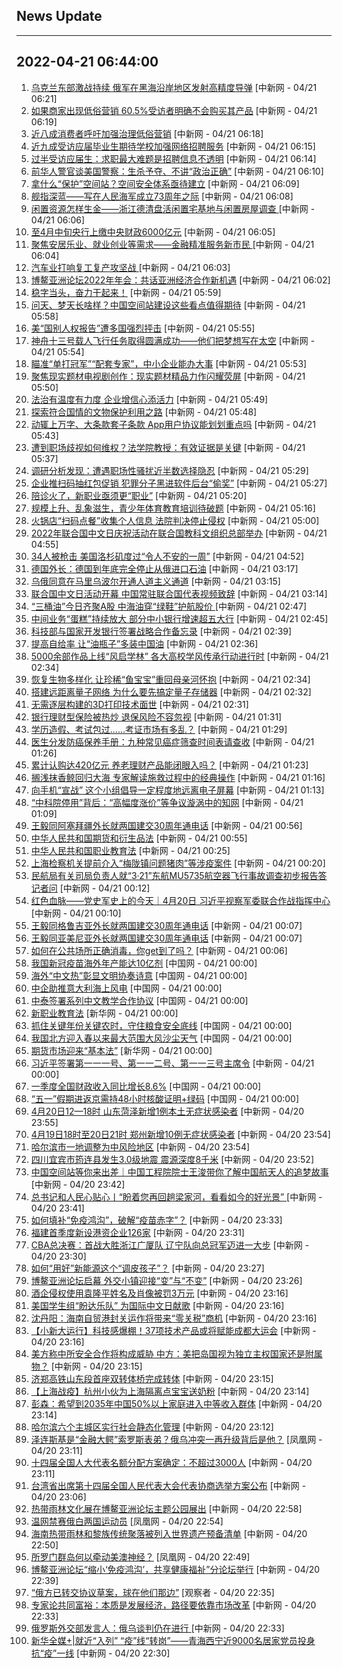 ## News Update
---
2022-04-21 06:44:00
---
1. <a target="_blank" href="http://www.chinanews.com//gj/2022/04-21/9734847.shtml">乌克兰东部激战持续 俄军在黑海沿岸地区发射高精度导弹</a> [中新网 - 04/21 06:21]
2. <a target="_blank" href="http://www.chinanews.com//cj/2022/04-21/9734846.shtml">如果商家出现低俗营销 60.5%受访者明确不会购买其产品</a> [中新网 - 04/21 06:19]
3. <a target="_blank" href="http://www.chinanews.com//cj/2022/04-21/9734845.shtml">近八成消费者呼吁加强治理低俗营销</a> [中新网 - 04/21 06:18]
4. <a target="_blank" href="http://www.chinanews.com//sh/2022/04-21/9734844.shtml">近九成受访应届毕业生期待学校加强网络招聘服务</a> [中新网 - 04/21 06:15]
5. <a target="_blank" href="http://www.chinanews.com//sh/2022/04-21/9734843.shtml">过半受访应届生：求职最大难题是招聘信息不透明</a> [中新网 - 04/21 06:14]
6. <a target="_blank" href="http://www.chinanews.com//gj/2022/04-21/9734842.shtml">前华人警官谈美国警察：生杀予夺、不讲“政治正确”</a> [中新网 - 04/21 06:10]
7. <a target="_blank" href="http://www.chinanews.com//gj/2022/04-21/9734840.shtml">拿什么“保护”空间站？空间安全体系亟待建立</a> [中新网 - 04/21 06:09]
8. <a target="_blank" href="http://www.chinanews.com//mil/2022/04-21/9734841.shtml">舰指深蓝——写在人民海军成立73周年之际</a> [中新网 - 04/21 06:08]
9. <a target="_blank" href="http://www.chinanews.com//cj/2022/04-21/9734839.shtml">闲置资源怎样生金——浙江德清盘活闲置宅基地与闲置房屋调查 </a> [中新网 - 04/21 06:06]
10. <a target="_blank" href="http://www.chinanews.com//cj/2022/04-21/9734838.shtml">至4月中旬央行上缴中央财政6000亿元</a> [中新网 - 04/21 06:05]
11. <a target="_blank" href="http://www.chinanews.com//cj/2022/04-21/9734837.shtml">聚焦安居乐业、就业创业等需求——金融精准服务新市民 </a> [中新网 - 04/21 06:04]
12. <a target="_blank" href="http://www.chinanews.com//cj/2022/04-21/9734836.shtml">汽车业打响复工复产攻坚战 </a> [中新网 - 04/21 06:03]
13. <a target="_blank" href="http://www.chinanews.com//cj/2022/04-21/9734835.shtml">博鳌亚洲论坛2022年年会：共话亚洲经济合作新机遇</a> [中新网 - 04/21 06:02]
14. <a target="_blank" href="http://www.chinanews.com//cj/2022/04-21/9734834.shtml">稳字当头，奋力干起来！</a> [中新网 - 04/21 05:59]
15. <a target="_blank" href="http://www.chinanews.com//gn/2022/04-21/9734833.shtml">问天、梦天长啥样？中国空间站建设这些看点值得期待</a> [中新网 - 04/21 05:58]
16. <a target="_blank" href="http://www.chinanews.com//gj/2022/04-21/9734832.shtml">美“国别人权报告”遭多国强烈抨击</a> [中新网 - 04/21 05:55]
17. <a target="_blank" href="http://www.chinanews.com//gn/2022/04-21/9734830.shtml">神舟十三号载人飞行任务取得圆满成功——他们把梦想写在太空</a> [中新网 - 04/21 05:54]
18. <a target="_blank" href="http://www.chinanews.com//cj/2022/04-21/9734831.shtml">瞄准“单打冠军”“配套专家”，中小企业能办大事</a> [中新网 - 04/21 05:53]
19. <a target="_blank" href="http://www.chinanews.com//yl/2022/04-21/9734829.shtml">聚焦现实题材电视剧创作：现实题材精品力作闪耀荧屏</a> [中新网 - 04/21 05:50]
20. <a target="_blank" href="http://www.chinanews.com//gn/2022/04-21/9734827.shtml">法治有温度有力度 企业增信心添活力</a> [中新网 - 04/21 05:49]
21. <a target="_blank" href="http://www.chinanews.com//cul/2022/04-21/9734828.shtml">探索符合国情的文物保护利用之路</a> [中新网 - 04/21 05:48]
22. <a target="_blank" href="http://www.chinanews.com//sh/2022/04-21/9734826.shtml">动辄上万字、大条款套子条款 App用户协议能划划重点吗</a> [中新网 - 04/21 05:43]
23. <a target="_blank" href="http://www.chinanews.com//sh/2022/04-21/9734825.shtml">遭到职场歧视如何维权？法学院教授：有效证据是关键</a> [中新网 - 04/21 05:37]
24. <a target="_blank" href="http://www.chinanews.com//sh/2022/04-21/9734824.shtml">调研分析发现：遭遇职场性骚扰近半数选择隐忍</a> [中新网 - 04/21 05:29]
25. <a target="_blank" href="http://www.chinanews.com//sh/2022/04-21/9734823.shtml">企业推扫码抽红包促销 犯罪分子黑进软件后台“偷奖”</a> [中新网 - 04/21 05:27]
26. <a target="_blank" href="http://www.chinanews.com//cj/2022/04-21/9734821.shtml">陪诊火了，新职业亟须更“职业”</a> [中新网 - 04/21 05:20]
27. <a target="_blank" href="http://www.chinanews.com//sh/2022/04-21/9734822.shtml">规模上升、乱象滋生，青少年体育教育培训待破题</a> [中新网 - 04/21 05:16]
28. <a target="_blank" href="http://www.chinanews.com//sh/2022/04-21/9734820.shtml">火锅店“扫码点餐”收集个人信息 法院判决停止侵权</a> [中新网 - 04/21 05:00]
29. <a target="_blank" href="http://www.chinanews.com//gj/2022/04-21/9734818.shtml">2022年联合国中文日庆祝活动在联合国教科文组织总部举办</a> [中新网 - 04/21 04:55]
30. <a target="_blank" href="http://www.chinanews.com//gj/2022/04-21/9734819.shtml">34人被枪击 美国洛杉矶度过“令人不安的一周”</a> [中新网 - 04/21 04:52]
31. <a target="_blank" href="http://www.chinanews.com//gj/2022/04-21/9734815.shtml">德国外长：德国到年底完全停止从俄进口石油</a> [中新网 - 04/21 03:17]
32. <a target="_blank" href="http://www.chinanews.com//gj/2022/04-21/9734781.shtml">乌俄同意在马里乌波尔开通人道主义通道</a> [中新网 - 04/21 03:15]
33. <a target="_blank" href="http://www.chinanews.com//gj/2022/04-21/9734780.shtml">联合国中文日活动开幕 中国常驻联合国代表视频致辞</a> [中新网 - 04/21 03:14]
34. <a target="_blank" href="http://www.chinanews.com//cj/2022/04-21/9734814.shtml">“三桶油”今日齐聚A股 中海油穿“绿鞋”护航股价 </a> [中新网 - 04/21 02:47]
35. <a target="_blank" href="http://www.chinanews.com//cj/2022/04-21/9734813.shtml">中间业务“蛋糕”持续放大 部分中小银行增速超五大行</a> [中新网 - 04/21 02:45]
36. <a target="_blank" href="http://www.chinanews.com//gn/2022/04-21/9734812.shtml">科技部与国家开发银行签署战略合作备忘录</a> [中新网 - 04/21 02:39]
37. <a target="_blank" href="http://www.chinanews.com//cj/2022/04-21/9734811.shtml">提高自给率 让“油瓶子”多装中国油</a> [中新网 - 04/21 02:36]
38. <a target="_blank" href="http://www.chinanews.com//gn/2022/04-21/9734809.shtml">5000余部作品上线“风启学林” 各大高校学风传承行动进行时</a> [中新网 - 04/21 02:34]
39. <a target="_blank" href="http://www.chinanews.com//sh/2022/04-21/9734810.shtml">恢复生物多样化 让珍稀“鱼宝宝”重回母亲河怀抱</a> [中新网 - 04/21 02:34]
40. <a target="_blank" href="http://www.chinanews.com//cj/2022/04-21/9734808.shtml">搭建远距离量子网络 为什么要先搞定量子存储器</a> [中新网 - 04/21 02:32]
41. <a target="_blank" href="http://www.chinanews.com//cj/2022/04-21/9734807.shtml">无需逐层构建的3D打印技术面世</a> [中新网 - 04/21 02:31]
42. <a target="_blank" href="http://www.chinanews.com//cj/2022/04-21/9734805.shtml">银行理财型保险被热炒 退保风险不容忽视</a> [中新网 - 04/21 01:31]
43. <a target="_blank" href="http://www.chinanews.com//cj/2022/04-21/9734804.shtml">学历造假、考试包过……考证市场有多乱？</a> [中新网 - 04/21 01:29]
44. <a target="_blank" href="http://www.chinanews.com//life/2022/04-21/9734803.shtml">医生分发防癌保养手册：九种常见癌症筛查时间表请查收</a> [中新网 - 04/21 01:26]
45. <a target="_blank" href="http://www.chinanews.com//cj/2022/04-21/9734802.shtml">累计认购达420亿元 养老理财产品能闭眼入吗？</a> [中新网 - 04/21 01:23]
46. <a target="_blank" href="http://www.chinanews.com//sh/2022/04-21/9734801.shtml">搁浅抹香鲸回归大海 专家解读施救过程中的经典操作</a> [中新网 - 04/21 01:16]
47. <a target="_blank" href="http://www.chinanews.com//sh/2022/04-21/9734800.shtml">向手机“宣战” 这个小组倡导一定程度地远离电子屏幕</a> [中新网 - 04/21 01:13]
48. <a target="_blank" href="http://www.chinanews.com//cj/2022/04-21/9734799.shtml">“中科院停用”背后：“高幅度涨价”等争议漩涡中的知网</a> [中新网 - 04/21 01:09]
49. <a target="_blank" href="http://www.chinanews.com//gn/2022/04-21/9734798.shtml">王毅同阿塞拜疆外长就两国建交30周年通电话</a> [中新网 - 04/21 00:56]
50. <a target="_blank" href="http://www.chinanews.com//gn/2022/04-21/9734797.shtml">中华人民共和国期货和衍生品法</a> [中新网 - 04/21 00:55]
51. <a target="_blank" href="http://www.chinanews.com//gn/2022/04-21/9734796.shtml">中华人民共和国职业教育法</a> [中新网 - 04/21 00:25]
52. <a target="_blank" href="http://www.chinanews.com//sh/2022/04-21/9734795.shtml">上海检察机关提前介入“梅陇镇问题猪肉”等涉疫案件</a> [中新网 - 04/21 00:20]
53. <a target="_blank" href="http://www.chinanews.com//gn/2022/04-21/9734794.shtml">民航局有关司局负责人就“3·21”东航MU5735航空器飞行事故调查初步报告答记者问</a> [中新网 - 04/21 00:12]
54. <a target="_blank" href="http://www.chinanews.com//gn/shipin/2022/04-21/news923765.shtml">红色血脉——党史军史上的今天｜4月20日 习近平视察军委联合作战指挥中心</a> [中新网 - 04/21 00:10]
55. <a target="_blank" href="http://www.chinanews.com//gn/2022/04-21/9734791.shtml">王毅同格鲁吉亚外长就两国建交30周年通电话</a> [中新网 - 04/21 00:07]
56. <a target="_blank" href="http://www.chinanews.com//gn/2022/04-21/9734792.shtml">王毅同亚美尼亚外长就两国建交30周年通电话</a> [中新网 - 04/21 00:07]
57. <a target="_blank" href="http://www.chinanews.com//sh/shipin/2022/04-21/news923764.shtml">如何在公共场所正确消毒，你get到了吗？</a> [中新网 - 04/21 00:06]
58. <a target="_blank" href="http://news.china.com.cn/2022-04/21/content_78176897.htm">我国新冠疫苗海外年产能达10亿剂</a> [中国网 - 04/21 00:00]
59. <a target="_blank" href="http://news.china.com.cn/2022-04/21/content_78176898.htm">海外“中文热”彰显文明协奏诗意</a> [中国网 - 04/21 00:00]
60. <a target="_blank" href="http://news.china.com.cn/2022-04/21/content_78176899.htm">中企助推意大利海上风电</a> [中国网 - 04/21 00:00]
61. <a target="_blank" href="http://news.china.com.cn/2022-04/21/content_78177125.htm">中泰签署系列中文教学合作协议</a> [中国网 - 04/21 00:00]
62. <a target="_blank" href="http://www.news.cn/politics/2022-04/21/c_1128579359.htm">新职业教育法</a> [新华网 - 04/21 00:00]
63. <a target="_blank" href="http://news.china.com.cn/2022-04/21/content_78176935.htm">抓住关键年份关键农时，守住粮食安全底线</a> [中国网 - 04/21 00:00]
64. <a target="_blank" href="http://news.china.com.cn/2022-04/21/content_78176907.htm">我国北方迎入春以来最大范围大风沙尘天气</a> [中国网 - 04/21 00:00]
65. <a target="_blank" href="http://www.news.cn/politics/2022-04/21/c_1128579386.htm">期货市场迎来“基本法”</a> [新华网 - 04/21 00:00]
66. <a target="_blank" href="http://www.chinanews.com//gn/shipin/2022/04-20/news923763.shtml">习近平签署第一一一号、第一一二号、第一一三号主席令</a> [中新网 - 04/21 00:00]
67. <a target="_blank" href="http://news.china.com.cn/2022-04/21/content_78176906.htm">一季度全国财政收入同比增长8.6%</a> [中国网 - 04/21 00:00]
68. <a target="_blank" href="http://news.china.com.cn/2022-04/21/content_78176905.htm">“五一”假期进返京需持48小时核酸证明+绿码</a> [中国网 - 04/21 00:00]
69. <a target="_blank" href="http://www.chinanews.com//sh/2022/04-20/9734788.shtml">4月20日12—18时 山东菏泽新增1例本土无症状感染者</a> [中新网 - 04/20 23:55]
70. <a target="_blank" href="http://www.chinanews.com//sh/2022/04-20/9734787.shtml">4月19日18时至20日21时 郑州新增10例无症状感染者</a> [中新网 - 04/20 23:54]
71. <a target="_blank" href="http://www.chinanews.com//sh/2022/04-20/9734786.shtml">哈尔滨市一地调整为中风险地区</a> [中新网 - 04/20 23:54]
72. <a target="_blank" href="http://www.chinanews.com//sh/2022/04-20/9734785.shtml">四川宜宾市筠连县发生3.0级地震 震源深度8千米</a> [中新网 - 04/20 23:52]
73. <a target="_blank" href="http://www.chinanews.com//gn/2022/04-20/9734782.shtml">中国空间站等你来出差｜中国工程院院士王浚带你了解中国航天人的追梦故事</a> [中新网 - 04/20 23:42]
74. <a target="_blank" href="http://www.chinanews.com//gn/2022/04-20/9734783.shtml">总书记和人民心贴心丨“盼着您再回趟梁家河，看看如今的好光景” </a> [中新网 - 04/20 23:41]
75. <a target="_blank" href="http://www.chinanews.com//gj/2022/04-20/9734770.shtml">如何填补“免疫鸿沟”，破解“疫苗赤字”？</a> [中新网 - 04/20 23:33]
76. <a target="_blank" href="http://www.chinanews.com//cj/2022/04-20/9734769.shtml">福建首季度新设港资企业126家</a> [中新网 - 04/20 23:31]
77. <a target="_blank" href="http://www.chinanews.com//ty/2022/04-20/9734768.shtml">CBA总决赛：首战大胜浙江广厦队 辽宁队向总冠军迈进一大步</a> [中新网 - 04/20 23:30]
78. <a target="_blank" href="http://www.chinanews.com//cj/2022/04-20/9734767.shtml">如何“用好”新能源这个“调皮孩子”？</a> [中新网 - 04/20 23:27]
79. <a target="_blank" href="http://www.chinanews.com//gn/2022/04-20/9734766.shtml">博鳌亚洲论坛启幕 外交小镇迎接“变”与“不变”</a> [中新网 - 04/20 23:26]
80. <a target="_blank" href="http://www.chinanews.com//cj/2022/04-20/9734758.shtml">酒企侵权使用袁隆平姓名及肖像被罚3万元</a> [中新网 - 04/20 23:16]
81. <a target="_blank" href="http://www.chinanews.com//gj/shipin/cns-d/2022/04-20/news923760.shtml">美国学生组“盼达乐队” 为国际中文日献歌</a> [中新网 - 04/20 23:16]
82. <a target="_blank" href="http://www.chinanews.com//cj/shipin/cns/2022/04-20/news923762.shtml">沈丹阳：海南自贸港封关运作将带来“零关税”商机</a> [中新网 - 04/20 23:16]
83. <a target="_blank" href="http://www.chinanews.com//ty/shipin/cns-d/2022/04-20/news923761.shtml">【小新大运行】科技感爆棚！37项技术产品或将赋能成都大运会</a> [中新网 - 04/20 23:16]
84. <a target="_blank" href="http://www.chinanews.com//gn/shipin/cns-d/2022/04-20/news923759.shtml">美方称中所安全合作将构成威胁 中方：美把岛国视为独立主权国家还是附属物？</a> [中新网 - 04/20 23:15]
85. <a target="_blank" href="http://www.chinanews.com//cj/shipin/cns-d/2022/04-20/news923758.shtml">济郑高铁山东段首座双转体桥完成转体</a> [中新网 - 04/20 23:15]
86. <a target="_blank" href="http://www.chinanews.com//sh/shipin/cns-d/2022/04-20/news923757.shtml">【上海战疫】杭州小伙为上海隔离点宝宝送奶粉</a> [中新网 - 04/20 23:14]
87. <a target="_blank" href="http://www.chinanews.com//cj/shipin/cns-d/2022/04-20/news923756.shtml">彭森：希望到2035年中国50%以上家庭进入中等收入群体</a> [中新网 - 04/20 23:14]
88. <a target="_blank" href="http://www.chinanews.com//sh/shipin/cns-d/2022/04-20/news923755.shtml">哈尔滨六个主城区实行社会静态化管理</a> [中新网 - 04/20 23:12]
89. <a target="_blank" href="https://news.ifeng.com/c/8FNMSzw6aqn">泽连斯基是“金融大鳄”索罗斯表弟？俄乌冲突一再升级背后是他？</a> [凤凰网 - 04/20 23:11]
90. <a target="_blank" href="http://www.chinanews.com//gn/2022/04-20/9734765.shtml">十四届全国人大代表名额分配方案确定：不超过3000人</a> [中新网 - 04/20 23:11]
91. <a target="_blank" href="http://www.chinanews.com//gn/2022/04-20/9734764.shtml">台湾省出席第十四届全国人民代表大会代表协商选举方案公布</a> [中新网 - 04/20 23:06]
92. <a target="_blank" href="http://www.chinanews.com//tp/hd2011/2022/04-20/1027721.shtml">热带雨林文化展在博鳌亚洲论坛主题公园展出</a> [中新网 - 04/20 22:58]
93. <a target="_blank" href="https://news.ifeng.com/c/8FNMPK52JKg">温网禁赛俄白两国运动员</a> [凤凰网 - 04/20 22:54]
94. <a target="_blank" href="http://www.chinanews.com//sh/2022/04-20/9734762.shtml">海南热带雨林和黎族传统聚落被列入世界遗产预备清单</a> [中新网 - 04/20 22:50]
95. <a target="_blank" href="https://news.ifeng.com/c/8FNMSzvozoX">所罗门群岛何以牵动美澳神经？</a> [凤凰网 - 04/20 22:49]
96. <a target="_blank" href="http://www.chinanews.com//tp/hd2011/2022/04-20/1027717.shtml">博鳌亚洲论坛“缩小‘免疫鸿沟’，共享健康福祉”分论坛举行</a> [中新网 - 04/20 22:39]
97. <a target="_blank" href="https://www.guancha.cn/internation/2022_04_20_635994.shtml">“俄方已转交协议草案，球在他们那边”</a> [观察者 - 04/20 22:35]
98. <a target="_blank" href="http://www.chinanews.com//cj/2022/04-20/9734753.shtml">专家论共同富裕：本质是发展经济，路径要依靠市场改革</a> [中新网 - 04/20 22:33]
99. <a target="_blank" href="http://www.chinanews.com//gj/2022/04-20/9734754.shtml">俄罗斯外交部发言人：俄乌谈判仍在进行 </a> [中新网 - 04/20 22:33]
100. <a target="_blank" href="http://www.chinanews.com//sh/2022/04-20/9734760.shtml">新华全媒+|就近“入列” “疫”线“转岗”——青海西宁近9000名居家党员投身抗“疫”一线</a> [中新网 - 04/20 22:30]
